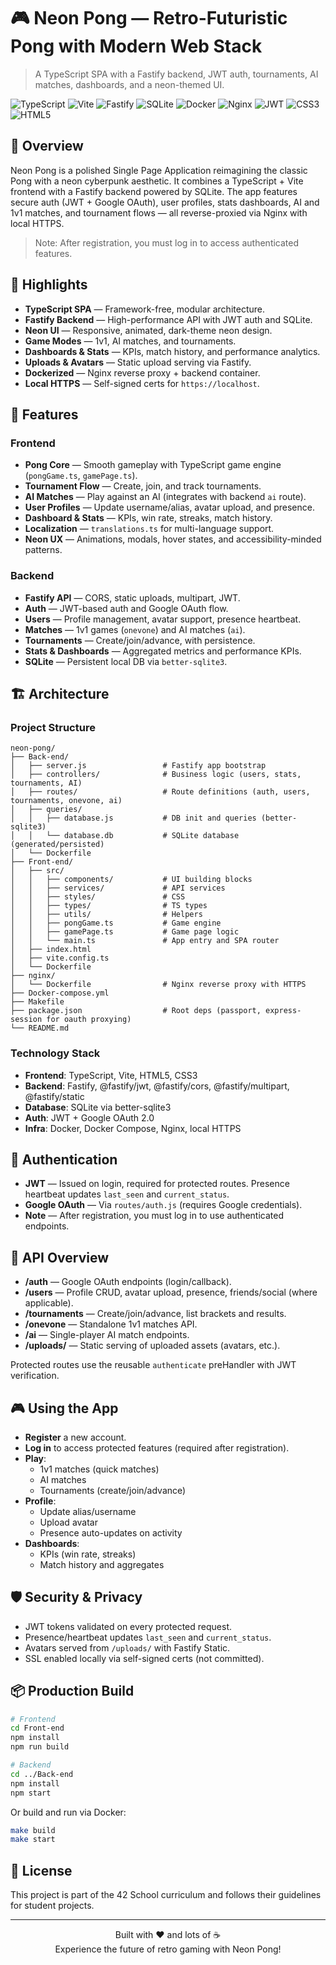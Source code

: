# 🎮 Neon Pong — Retro-Futuristic Pong with Modern Web Stack

> A TypeScript SPA with a Fastify backend, JWT auth, tournaments, AI matches, dashboards, and a neon-themed UI.

![TypeScript](https://img.shields.io/badge/TypeScript-007ACC?style=for-the-badge&logo=typescript&logoColor=white)
![Vite](https://img.shields.io/badge/Vite-646CFF?style=for-the-badge&logo=vite&logoColor=white)
![Fastify](https://img.shields.io/badge/Fastify-000000?style=for-the-badge&logo=fastify&logoColor=white)
![SQLite](https://img.shields.io/badge/SQLite-003B57?style=for-the-badge&logo=sqlite&logoColor=white)
![Docker](https://img.shields.io/badge/Docker-0db7ed?style=for-the-badge&logo=docker&logoColor=white)
![Nginx](https://img.shields.io/badge/Nginx-009639?style=for-the-badge&logo=nginx&logoColor=white)
![JWT](https://img.shields.io/badge/JWT-000000?style=for-the-badge&logo=jsonwebtokens&logoColor=white)
![CSS3](https://img.shields.io/badge/CSS3-1572B6?style=for-the-badge&logo=css3&logoColor=white)
![HTML5](https://img.shields.io/badge/HTML5-E34F26?style=for-the-badge&logo=html5&logoColor=white)

## 🌟 Overview

Neon Pong is a polished Single Page Application reimagining the classic Pong with a neon cyberpunk aesthetic. It combines a TypeScript + Vite frontend with a Fastify backend powered by SQLite. The app features secure auth (JWT + Google OAuth), user profiles, stats dashboards, AI and 1v1 matches, and tournament flows — all reverse-proxied via Nginx with local HTTPS.

> Note: After registration, you must log in to access authenticated features.

## 🎯 Highlights

- **TypeScript SPA** — Framework-free, modular architecture.
- **Fastify Backend** — High-performance API with JWT auth and SQLite.
- **Neon UI** — Responsive, animated, dark-theme neon design.
- **Game Modes** — 1v1, AI matches, and tournaments.
- **Dashboards & Stats** — KPIs, match history, and performance analytics.
- **Uploads & Avatars** — Static upload serving via Fastify.
- **Dockerized** — Nginx reverse proxy + backend container.
- **Local HTTPS** — Self-signed certs for `https://localhost`.

## 🚀 Features

### Frontend
- **Pong Core** — Smooth gameplay with TypeScript game engine (`pongGame.ts`, `gamePage.ts`).
- **Tournament Flow** — Create, join, and track tournaments.
- **AI Matches** — Play against an AI (integrates with backend `ai` route).
- **User Profiles** — Update username/alias, avatar upload, and presence.
- **Dashboard & Stats** — KPIs, win rate, streaks, match history.
- **Localization** — `translations.ts` for multi-language support.
- **Neon UX** — Animations, modals, hover states, and accessibility-minded patterns.

### Backend
- **Fastify API** — CORS, static uploads, multipart, JWT.
- **Auth** — JWT-based auth and Google OAuth flow.
- **Users** — Profile management, avatar support, presence heartbeat.
- **Matches** — 1v1 games (`onevone`) and AI matches (`ai`).
- **Tournaments** — Create/join/advance, with persistence.
- **Stats & Dashboards** — Aggregated metrics and performance KPIs.
- **SQLite** — Persistent local DB via `better-sqlite3`.

## 🏗️ Architecture

### Project Structure
```
neon-pong/
├── Back-end/
│   ├── server.js                 # Fastify app bootstrap
│   ├── controllers/              # Business logic (users, stats, tournaments, AI)
│   ├── routes/                   # Route definitions (auth, users, tournaments, onevone, ai)
│   ├── queries/
│   │   ├── database.js           # DB init and queries (better-sqlite3)
│   │   └── database.db           # SQLite database (generated/persisted)
│   └── Dockerfile
├── Front-end/
│   ├── src/
│   │   ├── components/           # UI building blocks
│   │   ├── services/             # API services
│   │   ├── styles/               # CSS
│   │   ├── types/                # TS types
│   │   ├── utils/                # Helpers
│   │   ├── pongGame.ts           # Game engine
│   │   ├── gamePage.ts           # Game page logic
│   │   └── main.ts               # App entry and SPA router
│   ├── index.html
│   ├── vite.config.ts
│   └── Dockerfile
├── nginx/
│   └── Dockerfile                # Nginx reverse proxy with HTTPS
├── Docker-compose.yml
├── Makefile
├── package.json                  # Root deps (passport, express-session for oauth proxying)
└── README.md
```

### Technology Stack

- **Frontend**: TypeScript, Vite, HTML5, CSS3
- **Backend**: Fastify, @fastify/jwt, @fastify/cors, @fastify/multipart, @fastify/static
- **Database**: SQLite via better-sqlite3
- **Auth**: JWT + Google OAuth 2.0
- **Infra**: Docker, Docker Compose, Nginx, local HTTPS

## 🔐 Authentication

- **JWT** — Issued on login, required for protected routes. Presence heartbeat updates `last_seen` and `current_status`.
- **Google OAuth** — Via `routes/auth.js` (requires Google credentials).
- **Note** — After registration, you must log in to use authenticated endpoints.

## 🧭 API Overview

- **/auth** — Google OAuth endpoints (login/callback).
- **/users** — Profile CRUD, avatar upload, presence, friends/social (where applicable).
- **/tournaments** — Create/join/advance, list brackets and results.
- **/onevone** — Standalone 1v1 matches API.
- **/ai** — Single-player AI match endpoints.
- **/uploads/** — Static serving of uploaded assets (avatars, etc.).

Protected routes use the reusable `authenticate` preHandler with JWT verification.



## 🎮 Using the App

- **Register** a new account.
- **Log in** to access protected features (required after registration).
- **Play**:
  - 1v1 matches (quick matches)
  - AI matches
  - Tournaments (create/join/advance)
- **Profile**:
  - Update alias/username
  - Upload avatar
  - Presence auto-updates on activity
- **Dashboards**:
  - KPIs (win rate, streaks)
  - Match history and aggregates

## 🛡️ Security & Privacy

- JWT tokens validated on every protected request.
- Presence/heartbeat updates `last_seen` and `current_status`.
- Avatars served from `/uploads/` with Fastify Static.
- SSL enabled locally via self-signed certs (not committed).

## 📦 Production Build

```bash
# Frontend
cd Front-end
npm install
npm run build

# Backend
cd ../Back-end
npm install
npm start
```

Or build and run via Docker:
```bash
make build
make start
```

## 📄 License

This project is part of the 42 School curriculum and follows their guidelines for student projects.


---

<div align="center">

Built with ❤️ and lots of ☕  
Experience the future of retro gaming with Neon Pong!

</div>
